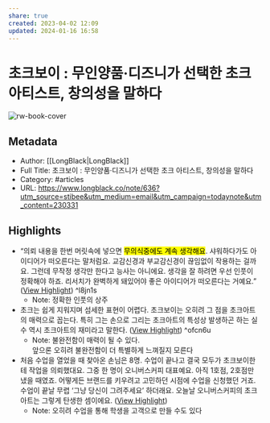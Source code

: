 ```yaml
---
share: true
created: 2023-04-02 12:09
updated: 2024-01-16 16:58
---
```


# 초크보이 : 무인양품·디즈니가 선택한 초크 아티스트, 창의성을 말하다

![rw-book-cover](https://readwise-assets.s3.amazonaws.com/media/uploaded_book_covers/profile_605690/1679982866f587e36952a3ad7c3c74b7a7c3ed2663.png)

## Metadata
- Author: [[LongBlack|LongBlack]]
- Full Title: 초크보이 : 무인양품·디즈니가 선택한 초크 아티스트, 창의성을 말하다
- Category: #articles
- URL: https://www.longblack.co/note/636?utm_source=stibee&utm_medium=email&utm_campaign=todaynote&utm_content=230331

## Highlights
- “의뢰 내용을 한번 머릿속에 넣으면 <mark class="hltr-red">무의식중에도 계속 생각해요</mark>. 샤워하다가도 아이디어가 떠오른다는 말처럼요. 교감신경과 부교감신경이 끊임없이 작용하는 걸까요. 그런데 무작정 생각만 한다고 능사는 아니에요. 생각을 잘 하려면 우선 인풋이 정확해야 하죠. 리서치가 완벽하게 돼있어야 좋은 아이디어가 떠오른다는 거예요.” ([View Highlight](https://read.readwise.io/read/01gwv9pkast31ecdwv0e8n8ggt)) ^l8jn1s
    - Note: 정확한 인풋의 상주
- 초크는 쉽게 지워지며 섬세한 표현이 어렵다. 초크보이는 오히려 그 점을 초크아트의 매력으로 꼽는다. 특히 그는 손으로 그리는 초크아트의 특성상 발생하곤 하는 실수 역시 초크아트의 재미라고 말한다. ([View Highlight](https://read.readwise.io/read/01gwv9tf4jrhcz0ksszzanhyga)) ^ofcn6u
    - Note: 불완전함이 매력이 될 수 있다.  
      앞으론 오히려 불완전함이 더 특별하게 느껴질지 모른다
- 처음 수업을 열었을 때 찾아온 손님은 8명. 수업이 끝나고 결국 모두가 초크보이한테 작업을 의뢰했대요. 그중 한 명이 오니버스커피 대표예요. 아직 1호점, 2호점만 냈을 때였죠. 어떻게든 브랜드를 키우려고 고민하던 시점에 수업을 신청했던 거죠. 수업이 끝날 무렵 ‘그냥 당신이 그려주세요’ 하더래요. 오늘날 오니버스커피의 초크아트는 그렇게 탄생한 셈이에요. ([View Highlight](https://read.readwise.io/read/01gwva21jj99qjx378m8r1azyq))
    - Note: 오히려 수업을 통해 학생을 고객으로 만들 수도 있다
